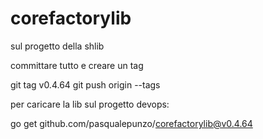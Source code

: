 # corefactorylib

sul progetto della shlib

committare tutto e creare un tag

git tag v0.4.64
git push origin --tags

per caricare la lib sul progetto devops:

go get github.com/pasqualepunzo/corefactorylib@v0.4.64
